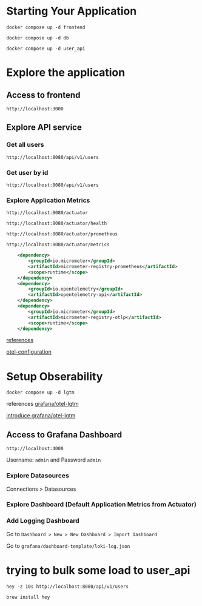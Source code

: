 

# Starting Your Application

`docker compose up -d frontend`

`docker compose up -d db`

`docker compose up -d user_api`

# Explore the application

## Access to frontend

`http://localhost:3000`

## Explore API service

### Get all users

`http://localhost:8080/api/v1/users`

### Get user by id

`http://localhost:8080/api/v1/users`

### Explore Application Metrics 

`http://localhost:8080/actuator`

`http://localhost:8080/actuator/health`

`http://localhost:8080/actuator/prometheus`

`http://localhost:8080/actuator/metrics`


```xml
    <dependency>
        <groupId>io.micrometer</groupId>
        <artifactId>micrometer-registry-prometheus</artifactId>
        <scope>runtime</scope>
    </dependency>
    <dependency>
        <groupId>io.opentelemetry</groupId>
        <artifactId>opentelemetry-api</artifactId>
    </dependency>
    <dependency>
        <groupId>io.micrometer</groupId>
        <artifactId>micrometer-registry-otlp</artifactId>
        <scope>runtime</scope>
    </dependency>
```

[references](https://docs.micrometer.io/micrometer/reference/implementations/otlp.html)

[otel-configuration](https://opentelemetry.io/docs/specs/otel/configuration/sdk-environment-variables/)



# Setup Obserability

`docker compose up -d lgtm`

references
[grafana/otel-lgtm](https://hub.docker.com/r/grafana/otel-lgtm)

[introduce grafana/otel-lgtm](https://grafana.com/blog/2024/03/13/an-opentelemetry-backend-in-a-docker-image-introducing-grafana/otel-lgtm/)


## Access to Grafana Dashboard

`http://localhost:4000`

Username: `admin` and Password `admin`


### Explore Datasources

Connections > Datasources

### Explore Dashboard (Default Application Metrics from Actuator)


### Add Logging Dashboard

Go to `Dashboard > New > New Dashboard > Import Dashboard`

Go to `grafana/dashboard-template/loki-log.json`

# trying to bulk some load to user_api

`hey -z 10s http://localhost:8080/api/v1/users`

`brew install hey`

